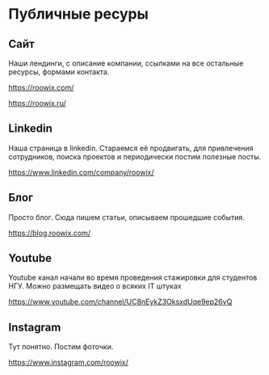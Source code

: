 # Публичные ресуры

## Сайт

Наши лендинги, с описание компании, ссылками на все остальные ресурсы, формами контакта.

https://roowix.com/

https://roowix.ru/


## Linkedin

Наша страница в linkedin. Стараемся её продвигать, для привлечения сотрудников, поиска проектов и периодически постим полезные посты.

https://www.linkedin.com/company/roowix/

## Блог

Просто блог. Сюда пишем статьи, описываем прошедшие события.

https://blog.roowix.com/

## Youtube 

Youtube канал начали во время проведения стажировки для студентов НГУ.
Можно размещать видео о всяких IT штуках

https://www.youtube.com/channel/UC8nEykZ3OksxdUqe9ep26vQ


## Instagram

Тут понятно. Постим фоточки.

https://www.instagram.com/roowix/


